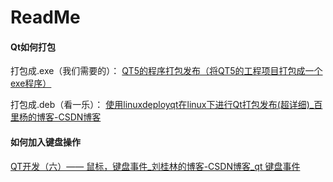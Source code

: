 # ReadMe

#### Qt如何打包

打包成.exe（我们需要的）：   [QT5的程序打包发布（将QT5的工程项目打包成一个exe程序）](https://blog.csdn.net/windsnow1/article/details/78004265)

打包成.deb（看一乐）：   [使用linuxdeployqt在linux下进行Qt打包发布(超详细)_百里杨的博客-CSDN博客](https://blog.csdn.net/zyhse/article/details/106381937)

#### 如何加入键盘操作

[QT开发（六）—— 鼠标，键盘事件_刘桂林的博客-CSDN博客_qt 键盘事件](https://blog.csdn.net/qq_26787115/article/details/79988277)
